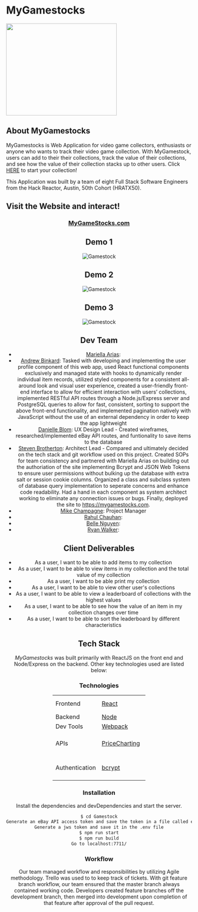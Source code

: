 # MyGamestocks #
<img width="300" height="250" src="https://mygamestocks.com/resources/logo.png">

## About MyGamestocks
MyGamestocks is Web Application for video game collectors, enthusiasts or anyone who wants to track their video game collection. With MyGamestock, users can add to their their collections, track the value of their collections, and see how the value of their collection stacks up to other users. Click <a href="https://mygamestocks.com/">HERE</a> to start your collection! 

This Application was built by a team of eight Full Stack Software Engineers from the Hack Reactor, Austin, 50th Cohort (HRATX50).

## Visit the Website and interact!
<a href="https://mygamestocks.com/"><center><h3>MyGameStocks.com</h3><center></a>


## Demo 1
![Gamestock](https://github.com/hratx-blue-ocean/Gamestock/blob/master/Demo1.gif)

## Demo 2
![Gamestock](https://github.com/hratx-blue-ocean/Gamestock/blob/master/Demo2.gif)

## Demo 3
![Gamestock](https://github.com/hratx-blue-ocean/Gamestock/blob/master/Demo3.gif)


## Dev Team

  * [Mariella Arias]: 
  * [Andrew Binkard]: Tasked with developing and implementing the user profile component of this web app, used React functional components exclusively and managed state with hooks to dynamically render individual item records, utilized styled components for a consistent all-around look and visual user experience, created a user-friendly front-end interface to allow for efficient interaction with users’ collections, implemented RESTful API routes through a Node.js/Express server and PostgreSQL queries to allow for fast, consistent, sorting to support the above front-end functionality, and implemented pagination natively with JavaScript without the use of an external dependency in order to keep the app lightweight
  * [Danielle Blom]: UX Design Lead - Created wireframes, researched/implemented eBay API routes, and funtionality to save items to the database
  * [Steven Brotherton]: Architect Lead - Compared and ultimately decided on the tech stack and git workflow used on this project. Created SOPs for team consistency and partnered with Mariella Arias on building out the authoriation of the site implementing Bcrypt and JSON Web Tokens to ensure user permissions without bulking up the database with extra salt or session cookie columns. Organized a class and subclass system of database query implementation to seperate concerns and enhance code readability. Had a hand in each component as system architect working to eliminate any connection issues or bugs. Finally, deployed the site to https://mygamestocks.com.
  * [Mike Champagne]: Project Manager
  * [Rahul Chauhan]: 
  * [Belle Nguyen]: 
  * [Ryan Walker]: 

## Client Deliverables

* As a user, I want to be able to add items to my collection
* As a user, I want to be able to view items in my collection and the total value of my collection
* As a user, I want to be able print my collection
* As a user, I want to be able to view other user's collections
* As a user, I want to be able to view a leaderboard of collections with the highest values
* As a user, I want to be able to see how the value of an item in my collection changes over time
* As a user, I want to be able to sort the leaderboard by different characteristics

## Tech Stack 
*MyGamestocks* was built primarily with ReactJS on the front end and Node/Express on the backend. Other key technologies used are listed below: 

### Technologies

<table style="width:50%">
  <tr>
    <td class="subheading">Frontend</td>
    <td><a href="https://reactjs.org/">React</a></td>
    <td><a href="https://reactrouter.com/">React Router</a></td>
    <td><a href="https://styled-components.com/">styled-components</a></td>
  </tr>
  <tr rowspan="2">
    <td class="subheading">Backend</td>
    <td><a href="http://nodejs.org">Node</a></td> 
    <td><a href="http://expressjs.com">Express</a></td>
    <td><a href="https://www.postgresql.org/">Postgres</a></td>
  </tr>
  <tr>
      <td class="subheading">Dev Tools</td>
      <td><a href="https://webpack.js.org/">Webpack</a></td>
      <td><a href="https://babeljs.io/">Babel</a></td>
    </tr>
  <tr>
    <td class="subheading">APIs</td>
    <td><a href="https://www.pricecharting.com/">PriceCharting</a></td>
    <td><a href="https://www.npmjs.com/package/ebay-node-api">Ebay API Node.js</a></td>
  </tr>
  <tr>
      <td class="authentication">Authentication</td>
      <td><a href="https://www.npmjs.com/package/bcrypt">bcrypt</a></td>
      <td><a href="https://jwt.io/">Json Web Token</a></td>
    </tr>
</table>

### Installation
Install the dependencies and devDependencies and start the server.

```sh
$ cd Gamestock
Generate an eBay API access token and save the token in a file called eBay.config.js
Generate a jws token and save it in the .env file
$ npm run start
$ npm run build
Go to localhost:7711/
```

### Workflow
Our team managed workflow and responsibilities by utilizing Agile methodology. Trello was used to to keep track of tickets. With git feature branch workflow, our team ensured that the master branch always contained working code. Developers created feature branches off the development branch, then merged into development upon completion of that feature after approval of the pull request.

[//]: # (These are reference links used in the body of this note and get stripped out when the markdown processor does its job. There is no need to format nicely because it shouldn't be seen. Thanks SO - http://stackoverflow.com/questions/4823468/store-comments-in-markdown-syntax)


   [Mariella Arias]: <https://github.com/Mariella-Arias>
   [Andrew Binkard]: <https://github.com/andrewbinkard>
   [Danielle Blom]: <https://github.com/dlblom>
   [Steven Brotherton]: <https://github.com/SMbrobot10>
   [Mike Champagne]: <https://github.com/GeauxDrum>
   [Rahul Chauhan]: <https://github.com/RahulJung>
   [Belle Nguyen]: <https://github.com/BelleNg>
   [Ryan Walker]: <https://github.com/jryanwalker93>

